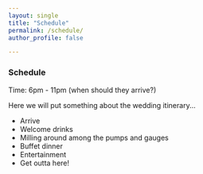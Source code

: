 ```yaml
---
layout: single
title: "Schedule"
permalink: /schedule/
author_profile: false

---
```


### Schedule

Time: 6pm - 11pm (when should they arrive?)

Here we will put something about the wedding itinerary...

+ Arrive
+ Welcome drinks
+ Milling around among the pumps and gauges
+ Buffet dinner
+ Entertainment
+ Get outta here!
